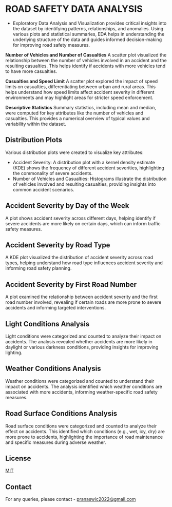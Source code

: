 # ROAD SAFETY DATA ANALYSIS
- Exploratory Data Analysis and Visualization provides critical insights into the dataset by identifying patterns, relationships, and anomalies. Using various plots and statistical summaries, EDA helps in understanding the underlying structure of the data and guides informed decision-making for improving road safety measures.

**Number of Vehicles and Number of Casualties**
A scatter plot visualized the relationship between the number of vehicles involved in an accident and the resulting casualties. This helps identify if accidents with more vehicles tend to have more casualties.

**Casualties and Speed Limit**
A scatter plot explored the impact of speed limits on casualties, differentiating between urban and rural areas. This helps understand how speed limits affect accident severity in different environments and may highlight areas for stricter speed enforcement.

**Descriptive Statistics**
Summary statistics, including mean and median, were computed for key attributes like the number of vehicles and casualties. This provides a numerical overview of typical values and variability within the dataset.

## Distribution Plots
Various distribution plots were created to visualize key attributes:

- Accident Severity: A distribution plot with a kernel density estimate (KDE) shows the frequency of different accident severities, highlighting the commonality of severe accidents.
- Number of Vehicles and Casualties: Histograms illustrate the distribution of vehicles involved and resulting casualties, providing insights into common accident scenarios.

## Accident Severity by Day of the Week
A plot shows accident severity across different days, helping identify if severe accidents are more likely on certain days, which can inform traffic safety measures.

## Accident Severity by Road Type
A KDE plot visualized the distribution of accident severity across road types, helping understand how road type influences accident severity and informing road safety planning.

## Accident Severity by First Road Number
A plot examined the relationship between accident severity and the first road number involved, revealing if certain roads are more prone to severe accidents and informing targeted interventions.

## Light Conditions Analysis
Light conditions were categorized and counted to analyze their impact on accidents. The analysis revealed whether accidents are more likely in daylight or various darkness conditions, providing insights for improving lighting.

## Weather Conditions Analysis
Weather conditions were categorized and counted to understand their impact on accidents. The analysis identified which weather conditions are associated with more accidents, informing weather-specific road safety measures.

## Road Surface Conditions Analysis
Road surface conditions were categorized and counted to analyze their effect on accidents. This identified which conditions (e.g., wet, icy, dry) are more prone to accidents, highlighting the importance of road maintenance and specific measures during adverse weather.
## License

[MIT](https://choosealicense.com/licenses/mit/)


## Contact

For any queries, please contact - pranaswic2022@gmail.com



